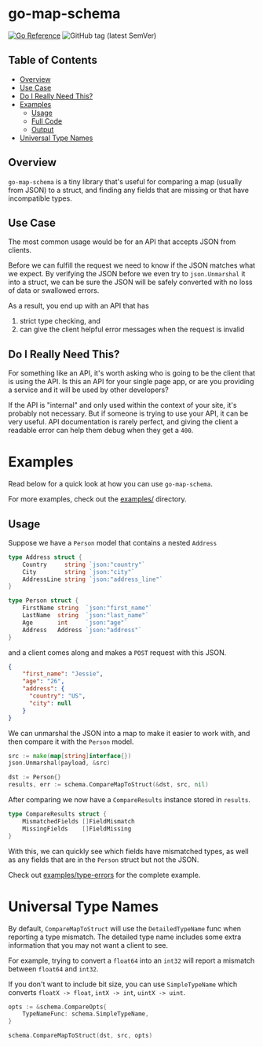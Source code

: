 # go-map-schema

[![Go Reference](https://img.shields.io/badge/Go-Docs-blue?style=for-the-badge)](https://pkg.go.dev/github.com/Kangaroux/go-map-schema) ![GitHub tag (latest SemVer)](https://img.shields.io/github/v/tag/Kangaroux/go-map-schema?style=for-the-badge&label=Latest&color=green)

## Table of Contents

- [Overview](#overview)
- [Use Case](#use-case)
- [Do I Really Need This?](#do-i-really-need-this)
- [Examples](#examples)
    - [Usage](#usage)
    - [Full Code](#full-code)
    - [Output](#output)
- [Universal Type Names](#universal-type-names)

## Overview

`go-map-schema` is a tiny library that's useful for comparing a map (usually from JSON) to a struct, and finding any fields that are missing or that have incompatible types.

## Use Case
The most common usage would be for an API that accepts JSON from clients.

Before we can fulfill the request we need to know if the JSON matches what we expect. By verifying the JSON before we even try to `json.Unmarshal` it into a struct, we can be sure the JSON will be safely converted with no loss of data or swallowed errors.

As a result, you end up with an API that has

1. strict type checking, and
2. can give the client helpful error messages when the request is invalid

## Do I Really Need This?

For something like an API, it's worth asking who is going to be the client that is using the API. Is this an API for your single page app, or are you providing a service and it will be used by other developers?

If the API is "internal" and only used within the context of your site, it's probably not necessary. But if someone is trying to use your API, it can be very useful. API documentation is rarely perfect, and giving the client a readable error can help them debug when they get a `400`.

# Examples

Read below for a quick look at how you can use `go-map-schema`.

For more examples, check out the [examples/](examples/) directory.

## Usage

Suppose we have a `Person` model that contains a nested `Address`

```go
type Address struct {
    Country     string `json:"country"`
    City        string `json:"city"`
    AddressLine string `json:"address_line"`
}

type Person struct {
    FirstName string  `json:"first_name"`
    LastName  string  `json:"last_name"`
    Age       int     `json:"age"`
    Address   Address `json:"address"`
}
```

and a client comes along and makes a `POST` request with this JSON.

```json
{
    "first_name": "Jessie",
    "age": "26",
    "address": {
      "country": "US",
      "city": null
    }
}
```

We can unmarshal the JSON into a map to make it easier to work with, and then compare it with the `Person` model.

```go
src := make(map[string]interface{})
json.Unmarshal(payload, &src)

dst := Person{}
results, err := schema.CompareMapToStruct(&dst, src, nil)
```

After comparing we now have a `CompareResults` instance stored in `results`.

```go
type CompareResults struct {
	MismatchedFields []FieldMismatch
	MissingFields    []FieldMissing
}
```

With this, we can quickly see which fields have mismatched types, as well as any fields that are in the `Person` struct but not the JSON.

Check out [examples/type-errors](examples/type-errors) for the complete example.

# Universal Type Names

By default, `CompareMapToStruct` will use the `DetailedTypeName` func when reporting a type mismatch. The detailed type name includes some extra information that you may not want a client to see.

For example, trying to convert a `float64` into an `int32` will report a mismatch between `float64` and `int32`.

If you don't want to include bit size, you can use `SimpleTypeName` which converts `floatX -> float`, `intX -> int`, `uintX -> uint`.

```go
opts := &schema.CompareOpts{
    TypeNameFunc: schema.SimpleTypeName,
}

schema.CompareMapToStruct(dst, src, opts)
```
